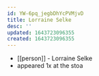 ```yaml
---
id: YW-6pq_jegbDhYcPVMjvD
title: Lorraine Selke
desc: ''
updated: 1643723096355
created: 1643723096355
---
```



- [[person]] - Lorraine Selke
- appeared 1x at the stoa
